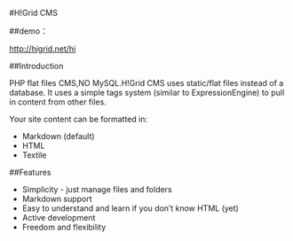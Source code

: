 #H!Grid CMS 

##demo：

http://higrid.net/hi


##Introduction

PHP flat files CMS,NO MySQL.H!Grid CMS uses static/flat files instead of a database. It uses a simple tags system (similar to ExpressionEngine) to pull in content from other files.

Your site content can be formatted in:

- Markdown (default)
- HTML 
- Textile 

##Features

- Simplicity - just manage files and folders
- Markdown support
- Easy to understand and learn if you don’t know HTML (yet)
- Active development
- Freedom and flexibility
